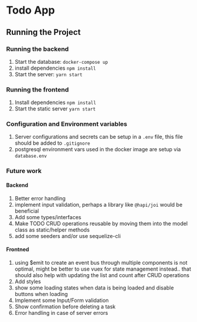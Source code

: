 # Todo App

## Running the Project

### Running the backend
1. Start the database: `docker-compose up`
2. install dependencies `npm install`
3. Start the server: `yarn start`

### Running the frontend
1. Install dependencies `npm install`
2. Start the static server `yarn start`

### Configuration and Environment variables
1. Server configurations and secrets can be setup in a `.env` file, this file should be added to `.gitignore`
2. postgresql environment vars used in the docker image are setup via `database.env`

### Future work
#### Backend
1. Better error handling
2. implement input validation, perhaps a library like `@hapi/joi` would be beneficial
3. Add some types/interfaces
4. Make TODO CRUD operations reusable by moving them into the model class as static/helper methods
5. add some seeders and/or use sequelize-cli

#### Frontned
1. using $emit to create an event bus through multiple components is not optimal, might be better to use vuex for state management instead.. that should also help with updating the list and count after CRUD operations
2. Add styles
3. show some loading states when data is being loaded and disable buttons when loading
4. Implement some Input/Form validation
5. Show confirmation before deleting a task
6. Error handling in case of server errors
